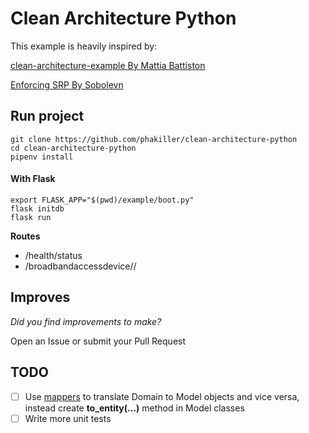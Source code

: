 # Clean Architecture Python



This example is heavily inspired by:

[clean-architecture-example By Mattia Battiston](https://github.com/mattia-battiston/clean-architecture-example)

[Enforcing SRP By Sobolevn](https://sobolevn.me/2019/03/enforcing-srp)



## Run project

```shell
git clone https://github.com/phakiller/clean-architecture-python
cd clean-architecture-python
pipenv install
```



#### With Flask

```shell
export FLASK_APP="$(pwd)/example/boot.py"
flask initdb
flask run
```

**Routes**

- /health/status
- /broadbandaccessdevice/<hostname>/



## Improves

*Did you find improvements to make?*

Open an Issue or submit your Pull Request



## TODO

- [ ] Use [mappers](https://github.com/dry-python/mappers/blob/master/docs/index.md) to translate Domain to Model objects and vice versa, instead create **to_entity(...)** method in Model classes
- [ ] Write more unit tests